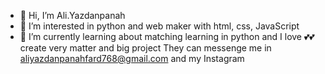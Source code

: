 - 👋 Hi, I’m Ali.Yazdanpanah
- 👀 I’m interested in python and web maker with html, css, JavaScript 
- 🌱 I’m currently learning about matching learning in python and I love 💕💕 create very matter and big project 
They can messenge me in aliyazdanpanahfard768@gmail.com and my Instagram 

<!---
Alirezayazdan/Alirezayazdan is a ✨ special ✨ repository because its `README.md` (this file) appears on your GitHub profile.
You can click the Preview link to take a look at your changes.
--->
